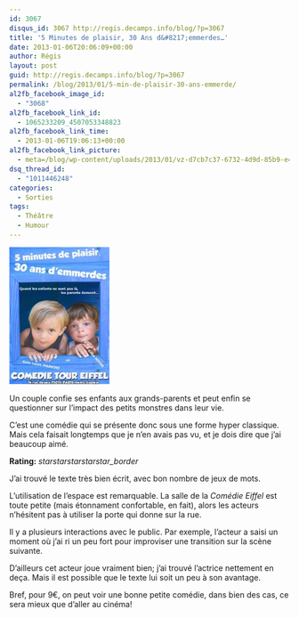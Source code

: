 ```yaml
---
id: 3067
disqus_id: 3067 http://regis.decamps.info/blog/?p=3067
title: '5 Minutes de plaisir, 30 Ans d&#8217;emmerdes…'
date: 2013-01-06T20:06:09+00:00
author: Régis
layout: post
guid: http://regis.decamps.info/blog/?p=3067
permalink: /blog/2013/01/5-min-de-plaisir-30-ans-emmerde/
al2fb_facebook_image_id:
  - "3068"
al2fb_facebook_link_id:
  - 1065233209_4507053348823
al2fb_facebook_link_time:
  - 2013-01-06T19:06:13+00:00
al2fb_facebook_link_picture:
  - meta=/blog/wp-content/uploads/2013/01/vz-d7cb7c37-6732-4d9d-85b9-e49d229826c4.jpeg
dsq_thread_id:
  - "1011446248"
categories:
  - Sorties
tags:
  - Théâtre
  - Humour
---
```

<img src="/blog/wp-content/uploads/2013/01/vz-d7cb7c37-6732-4d9d-85b9-e49d229826c4.jpeg" alt="Affiche de 5 Minutes de plaisir... 30 ans d&#039;emmerdes" width="180" height="246" class="alignleft size-full wp-image-3068" />

Un couple confie ses enfants aux grands-parents et peut enfin se questionner sur l’impact des petits monstres dans leur vie.

C’est une comédie qui se présente donc sous une forme hyper classique. Mais cela faisait longtemps que je n’en avais pas vu, et je dois dire que j’ai beaucoup aimé.

**Rating:** <i class="material-icons">star</i><i class="material-icons">star</i><i class="material-icons">star</i><i class="material-icons">star</i><i class="material-icons">star_border</i> 

<!--more-->


  
J’ai trouvé le texte très bien écrit, avec bon nombre de jeux de mots.

L’utilisation de l’espace est remarquable. La salle de la _Comédie Eiffel_ est toute petite (mais étonnament confortable, en fait), alors les acteurs n’hésitent pas à utiliser la porte qui donne sur la rue.

Il y a plusieurs interactions avec le public. Par exemple, l’acteur a saisi un moment où j’ai ri un peu fort pour improviser une transition sur la scène suivante. 

D’ailleurs cet acteur joue vraiment bien; j’ai trouvé l’actrice nettement en deça. Mais il est possible que le texte lui soit un peu à son avantage.

Bref, pour 9€, on peut voir une bonne petite comédie, dans bien des cas, ce sera mieux que d’aller au cinéma!
